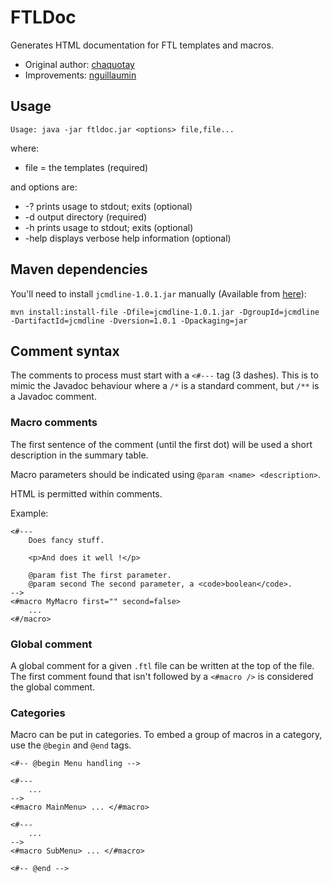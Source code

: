 # FTLDoc

Generates HTML documentation for FTL templates and macros.

* Original author: [chaquotay](https://github.com/chaquotay/ftldoc)
* Improvements: [nguillaumin](https://github.com/nguillaumin/ftldoc)

## Usage

    Usage: java -jar ftldoc.jar <options> file,file...

where:

* file = the templates (required)

and options are:

* -?     prints usage to stdout; exits (optional)
* -d <f> output directory (required)
* -h     prints usage to stdout; exits (optional)
* -help  displays verbose help information (optional)

## Maven dependencies

You'll need to install `jcmdline-1.0.1.jar` manually (Available from [here](http://jcmdline.sourceforge.net/)):

`mvn install:install-file -Dfile=jcmdline-1.0.1.jar -DgroupId=jcmdline -DartifactId=jcmdline -Dversion=1.0.1 -Dpackaging=jar`

## Comment syntax

The comments to process must start with a `<#---` tag (3 dashes). This is to mimic the Javadoc behaviour where a `/*` is a standard comment, but `/**` is a Javadoc comment.

### Macro comments

The first sentence of the comment (until the first dot) will be used a short description in the summary table.

Macro parameters should be indicated using `@param <name> <description>`.

HTML is permitted within comments.

Example:

```
<#---
	Does fancy stuff.
	
	<p>And does it well !</p>
	
	@param fist The first parameter.
	@param second The second parameter, a <code>boolean</code>.
-->
<#macro MyMacro first="" second=false>
    ...
<#/macro>
```

### Global comment

A global comment for a given `.ftl` file can be written at the top of the file. The first comment found that isn't followed by a `<#macro />` is considered the global comment.

### Categories

Macro can be put in categories. To embed a group of macros in a category, use the `@begin` and `@end` tags.

```
<#-- @begin Menu handling -->

<#---
    ...
-->
<#macro MainMenu> ... </#macro>

<#---
    ...
-->
<#macro SubMenu> ... </#macro>

<#-- @end -->
```
